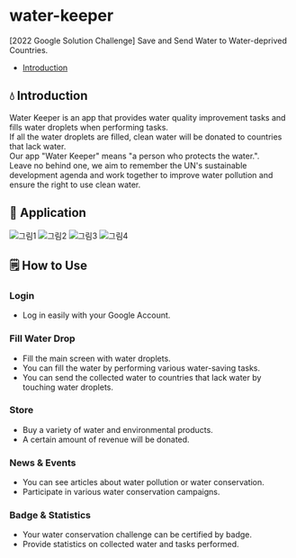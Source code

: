 # water-keeper
[2022 Google Solution Challenge] Save and Send Water to Water-deprived Countries.
* [Introduction](#Introduction)

## :droplet: Introduction
Water Keeper is an app that provides water quality improvement tasks and fills water droplets when performing tasks.  
If all the water droplets are filled, clean water will be donated to countries that lack water.  
Our app "Water Keeper" means "a person who protects the water.".    
Leave no behind one, we aim to remember the UN's sustainable development agenda and work together to improve water pollution and ensure the right to use clean water.

## 📱 Application
![그림1](https://user-images.githubusercontent.com/33739448/160980209-c4f264ef-909c-436b-b6cc-2f1c3e9c5440.png)
![그림2](https://user-images.githubusercontent.com/33739448/160980215-fb0815cd-127a-48f9-adaf-90e9352bcedf.png)
![그림3](https://user-images.githubusercontent.com/33739448/160980222-1c235e58-688d-43e2-9938-93987ff9acac.png)
![그림4](https://user-images.githubusercontent.com/33739448/160980316-6349a78a-2426-4db6-9348-ddacb9b06545.png)

## 🗒️ How to Use
### Login
* Log in easily with your Google Account.

### Fill Water Drop
* Fill the main screen with water droplets.
* You can fill the water by performing various water-saving tasks.
* You can send the collected water to countries that lack water by touching water droplets.

### Store
* Buy a variety of water and environmental products.
* A certain amount of revenue will be donated.

### News & Events
* You can see articles about water pollution or water conservation.
* Participate in various water conservation campaigns.

### Badge & Statistics
* Your water conservation challenge can be certified by badge.
* Provide statistics on collected water and tasks performed.
